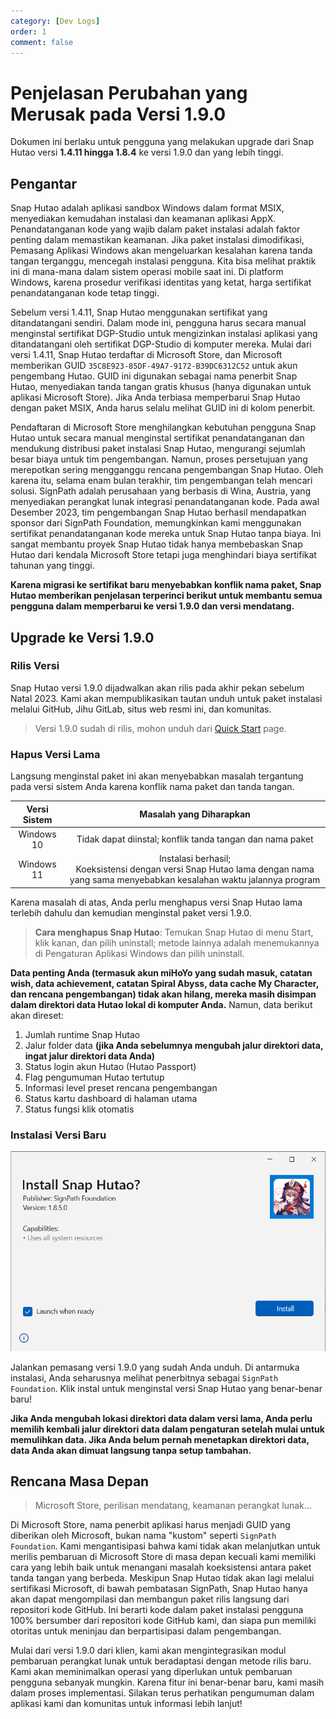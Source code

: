 ```yaml
---
category: [Dev Logs]
order: 1
comment: false
---
```


# Penjelasan Perubahan yang Merusak pada Versi 1.9.0

Dokumen ini berlaku untuk pengguna yang melakukan upgrade dari Snap Hutao versi **1.4.11 hingga 1.8.4** ke versi 1.9.0 dan yang lebih tinggi.

## Pengantar

Snap Hutao adalah aplikasi sandbox Windows dalam format MSIX, menyediakan kemudahan instalasi dan keamanan aplikasi AppX. Penandatanganan kode yang wajib dalam paket instalasi adalah faktor penting dalam memastikan keamanan. Jika paket instalasi dimodifikasi, Pemasang Aplikasi Windows akan mengeluarkan kesalahan karena tanda tangan terganggu, mencegah instalasi pengguna. Kita bisa melihat praktik ini di mana-mana dalam sistem operasi mobile saat ini. Di platform Windows, karena prosedur verifikasi identitas yang ketat, harga sertifikat penandatanganan kode tetap tinggi.

Sebelum versi 1.4.11, Snap Hutao menggunakan sertifikat yang ditandatangani sendiri. Dalam mode ini, pengguna harus secara manual menginstal sertifikat DGP-Studio untuk mengizinkan instalasi aplikasi yang ditandatangani oleh sertifikat DGP-Studio di komputer mereka. Mulai dari versi 1.4.11, Snap Hutao terdaftar di Microsoft Store, dan Microsoft memberikan GUID `35C8E923-85DF-49A7-9172-B39DC6312C52` untuk akun pengembang Hutao. GUID ini digunakan sebagai nama penerbit Snap Hutao, menyediakan tanda tangan gratis khusus (hanya digunakan untuk aplikasi Microsoft Store). Jika Anda terbiasa memperbarui Snap Hutao dengan paket MSIX, Anda harus selalu melihat GUID ini di kolom penerbit.

Pendaftaran di Microsoft Store menghilangkan kebutuhan pengguna Snap Hutao untuk secara manual menginstal sertifikat penandatanganan dan mendukung distribusi paket instalasi Snap Hutao, mengurangi sejumlah besar biaya untuk tim pengembangan. Namun, proses persetujuan yang merepotkan sering mengganggu rencana pengembangan Snap Hutao. Oleh karena itu, selama enam bulan terakhir, tim pengembangan telah mencari solusi. SignPath adalah perusahaan yang berbasis di Wina, Austria, yang menyediakan perangkat lunak integrasi penandatanganan kode. Pada awal Desember 2023, tim pengembangan Snap Hutao berhasil mendapatkan sponsor dari SignPath Foundation, memungkinkan kami menggunakan sertifikat penandatanganan kode mereka untuk Snap Hutao tanpa biaya. Ini sangat membantu proyek Snap Hutao tidak hanya membebaskan Snap Hutao dari kendala Microsoft Store tetapi juga menghindari biaya sertifikat tahunan yang tinggi.

**Karena migrasi ke sertifikat baru menyebabkan konflik nama paket, Snap Hutao memberikan penjelasan terperinci berikut untuk membantu semua pengguna dalam memperbarui ke versi 1.9.0 dan versi mendatang.**

## Upgrade ke Versi 1.9.0

### Rilis Versi

Snap Hutao versi 1.9.0 dijadwalkan akan rilis pada akhir pekan sebelum Natal 2023. Kami akan mempublikasikan tautan unduh untuk paket instalasi melalui GitHub, Jihu GitLab, situs web resmi ini, dan komunitas.

> Versi 1.9.0 sudah di rilis, mohon unduh dari [Quick Start](../quick-start.md) page.

### Hapus Versi Lama

Langsung menginstal paket ini akan menyebabkan masalah tergantung pada versi sistem Anda karena konflik nama paket dan tanda tangan.

| Versi Sistem |                                                          Masalah yang Diharapkan                                                          |
| :----------: | :--------------------------------------------------------------------------------------------------------------------------------------: |
|  Windows 10  |                               Tidak dapat diinstal; konflik tanda tangan dan nama paket                               |
|  Windows 11  | Instalasi berhasil;<br/>Koeksistensi dengan versi Snap Hutao lama dengan nama yang sama menyebabkan kesalahan waktu jalannya program |

Karena masalah di atas, Anda perlu menghapus versi Snap Hutao lama terlebih dahulu dan kemudian menginstal paket versi 1.9.0.

> **Cara menghapus Snap Hutao**: Temukan Snap Hutao di menu Start, klik kanan, dan pilih uninstall; metode lainnya adalah menemukannya di Pengaturan Aplikasi Windows dan pilih uninstall.

**Data penting Anda (termasuk akun miHoYo yang sudah masuk, catatan wish, data achievement, catatan Spiral Abyss, data cache My Character, dan rencana pengembangan) tidak akan hilang, mereka masih disimpan dalam direktori data Hutao lokal di komputer Anda.** Namun, data berikut akan direset:

1. Jumlah runtime Snap Hutao
2. Jalur folder data **(jika Anda sebelumnya mengubah jalur direktori data, ingat jalur direktori data Anda)**
3. Status login akun Hutao (Hutao Passport)
4. Flag pengumuman Hutao tertutup
5. Informasi level preset rencana pengembangan
6. Status kartu dashboard di halaman utama
7. Status fungsi klik otomatis

### Instalasi Versi Baru

![Pemasang Versi 1.8.5](/images/202312/1-8-5-installer.png)

Jalankan pemasang versi 1.9.0 yang sudah Anda unduh. Di antarmuka instalasi, Anda seharusnya melihat penerbitnya sebagai `SignPath Foundation`. Klik instal untuk menginstal versi Snap Hutao yang benar-benar baru!

**Jika Anda mengubah lokasi direktori data dalam versi lama, Anda perlu memilih kembali jalur direktori data dalam pengaturan setelah mulai untuk memulihkan data. Jika Anda belum pernah menetapkan direktori data, data Anda akan dimuat langsung tanpa setup tambahan.**

## Rencana Masa Depan

> Microsoft Store, perilisan mendatang, keamanan perangkat lunak...

Di Microsoft Store, nama penerbit aplikasi harus menjadi GUID yang diberikan oleh Microsoft, bukan nama "kustom" seperti `SignPath Foundation`. Kami mengantisipasi bahwa kami tidak akan melanjutkan untuk merilis pembaruan di Microsoft Store di masa depan kecuali kami memiliki cara yang lebih baik untuk menangani masalah koeksistensi antara paket tanda tangan yang berbeda. Meskipun Snap Hutao tidak akan lagi melalui sertifikasi Microsoft, di bawah pembatasan SignPath, Snap Hutao hanya akan dapat mengompilasi dan membangun paket rilis langsung dari repositori kode GitHub. Ini berarti kode dalam paket instalasi pengguna 100% bersumber dari repositori kode GitHub kami, dan siapa pun memiliki otoritas untuk meninjau dan berpartisipasi dalam pengembangan.

Mulai dari versi 1.9.0 dari klien, kami akan mengintegrasikan modul pembaruan perangkat lunak untuk beradaptasi dengan metode rilis baru. Kami akan meminimalkan operasi yang diperlukan untuk pembaruan pengguna sebanyak mungkin. Karena fitur ini benar-benar baru, kami masih dalam proses implementasi. Silakan terus perhatikan pengumuman dalam aplikasi kami dan komunitas untuk informasi lebih lanjut!
